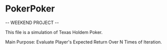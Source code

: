# PokerPoker

-- WEEKEND PROJECT --

This file is a simulation of Texas Holdem Poker. 

Main Purpose: Evaluate Player's Expected Return Over N Times of Iteration.
